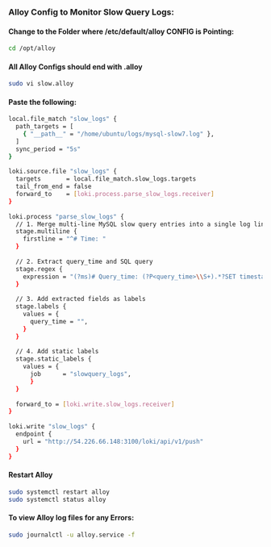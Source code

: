 ### Alloy Config to Monitor Slow Query Logs:
#### Change to the Folder where /etc/default/alloy CONFIG is Pointing:
```sh
cd /opt/alloy
```
#### All Alloy Configs should end with .alloy
```sh
sudo vi slow.alloy
```
#### Paste the following:
```sh
local.file_match "slow_logs" {
  path_targets = [
    { "__path__" = "/home/ubuntu/logs/mysql-slow7.log" },
  ]
  sync_period = "5s"
}
 
loki.source.file "slow_logs" {
  targets       = local.file_match.slow_logs.targets
  tail_from_end = false
  forward_to    = [loki.process.parse_slow_logs.receiver]
}
 
loki.process "parse_slow_logs" {
  // 1. Merge multi-line MySQL slow query entries into a single log line
  stage.multiline {
    firstline = "^# Time: "
  }
 
  // 2. Extract query_time and SQL query
  stage.regex {
    expression = "(?ms)# Query_time: (?P<query_time>\\S+).*?SET timestamp=\\d+;\\n(?P<query>.*);"
  }
 
  // 3. Add extracted fields as labels
  stage.labels {
    values = {
      query_time = "",
    }
  }
 
  // 4. Add static labels
  stage.static_labels {
    values = {
      job      = "slowquery_logs",
      }
  }
 
  forward_to = [loki.write.slow_logs.receiver]
}
 
loki.write "slow_logs" {
  endpoint {
    url = "http://54.226.66.148:3100/loki/api/v1/push"
  }
}
```
#### Restart Alloy
```sh
sudo systemctl restart alloy
sudo systemctl status alloy
```
#### To view Alloy log files for any Errors:
```sh
sudo journalctl -u alloy.service -f
```
